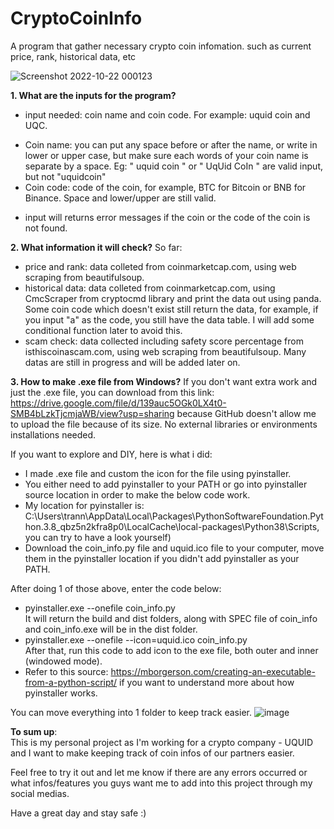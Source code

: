 # CryptoCoinInfo
A program that gather necessary crypto coin infomation. such as current price, rank, historical data, etc

![Screenshot 2022-10-22 000123](https://user-images.githubusercontent.com/77633718/197321073-ac423017-7d41-4b5e-9257-fdade4c82a6f.png)

**1. What are the inputs for the program?**
- input needed: coin name and coin code. For example: uquid coin and UQC. 
* Coin name: you can put any space before or after the name, or write in lower or upper case, but make sure each words of your coin name is separate by a space.
Eg: "    uquid coin  " or "   UqUid CoIn   "  are valid input, but not "uquidcoin" 
* Coin code: code of the coin, for example, BTC for Bitcoin or BNB for Binance. Space and lower/upper are still valid. 
- input will returns error messages if the coin or the code of the coin is not found.

**2. What information it will check?** 
So far: 
* price and rank: data colleted from coinmarketcap.com, using web scraping from beautifulsoup.
* historical data: data colleted from coinmarketcap.com, using CmcScraper from cryptocmd library and print the data out using panda.
Some coin code which doesn't exist still return the data, for example, if you input "a" as the code, you still have the data table.
I will add some conditional function later to avoid this.
* scam check: data collected including safety score percentage from isthiscoinascam.com, using web scraping from beautifulsoup. 
Many datas are still in progress and will be added later on. 

**3. How to make .exe file from Windows?** 
If you don't want extra work and just the .exe file, you can download from this link: https://drive.google.com/file/d/139auc5OGk0LX4t0-SMB4bLzkTjcmjaWB/view?usp=sharing because GitHub doesn't allow me to upload the file because of its size. No external libraries or environments installations needed. 

If you want to explore and DIY, here is what i did:
* I made .exe file and custom the icon for the file using pyinstaller. 
* You either need to add pyinstaller to your PATH or go into pyinstaller source location in order to make the below code work. 
* My location for pyinstaller is: C:\Users\trann\AppData\Local\Packages\PythonSoftwareFoundation.Python.3.8_qbz5n2kfra8p0\LocalCache\local-packages\Python38\Scripts, you can try to have a look yourself) 
* Download the coin_info.py file and uquid.ico file to your computer, move them in the pyinstaller location if you didn't add pyinstaller as your PATH.

After doing 1 of those above, enter the code below: 
* pyinstaller.exe --onefile coin_info.py
<br />It will return the build and dist folders, along with SPEC file of coin_info and coin_info.exe will be in the dist folder. 
* pyinstaller.exe --onefile --icon=uquid.ico coin_info.py
<br />After that, run this code to add icon to the exe file, both outer and inner (windowed mode).
* Refer to this source: https://mborgerson.com/creating-an-executable-from-a-python-script/ if you want to understand more about how pyinstaller works.

You can move everything into 1 folder to keep track easier.
![image](https://user-images.githubusercontent.com/77633718/197322786-f96c979a-d9b3-4011-b6bf-a5a1842ab735.png)

**To sum up**:
<br />This is my personal project as I'm working for a crypto company - UQUID and I want to make keeping track of coin infos of our partners easier. 

Feel free to try it out and let me know if there are any errors occurred or what infos/features you guys want me to add into this project through my social medias. 

Have a great day and stay safe :) 
